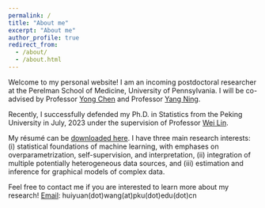 ```yaml
---
permalink: /
title: "About me"
excerpt: "About me"
author_profile: true
redirect_from: 
  - /about/
  - /about.html
---
```

Welcome to my personal website! I am an incoming postdoctoral researcher at the Perelman School of Medicine, University of Pennsylvania. I will be co-advised by Professor [Yong Chen](https://penncil.med.upenn.edu/about-pi/) and Professor [Yang Ning](https://yangning.stat.cornell.edu/). 

Recently, I successfully defended my Ph.D. in Statistics from the Peking University in July, 2023 under the supervision of Professor [Wei Lin](https://www.math.pku.edu.cn/teachers/linw/).

My résumé can be [downloaded here](https://huiyuan-wang.github.io/files/Resume_hy.pdf).
I have three main research interests: (i) statistical foundations of machine learning, with emphases on overparametrization, self-supervision, and interpretation, (ii) integration of multiple potentially heterogeneous data sources, and (iii) estimation and inference for graphical models of complex data. 

Feel free to contact me if you are interested to learn more about my research! [Email](mailto:huiyuan.wang@pku.edu.cn): huiyuan(dot)wang(at)pku(dot)edu(dot)cn



